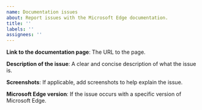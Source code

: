 ```yaml
---
name: Documentation issues
about: Report issues with the Microsoft Edge documentation.
title: ''
labels: ''
assignees: ''
---
```


<!--
⚠ If your feedback isn't about the Microsoft Edge developer documentation, consider submitting it here instead:

* For DevTools: https://docs.microsoft.com/en-us/microsoft-edge/devtools-guide-chromium/contact
* For WebView2: https://github.com/MicrosoftEdge/WebView2Feedback/issues
-->

**Link to the documentation page**: The URL to the page.

**Description of the issue**: A clear and concise description of what the issue is.

**Screenshots**: If applicable, add screenshots to help explain the issue.

**Microsoft Edge version**: If the issue occurs with a specific version of Microsoft Edge.
